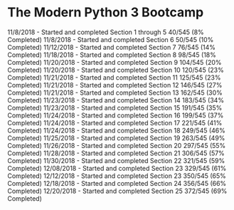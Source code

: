 # The Modern Python 3 Bootcamp

11/8/2018  - Started and completed Section 1 through 5 
             40/545 (8% Completed)
11/8/2018  - Started and completed Section 6
             50/545 (10% Completed)
11/12/2018 - Started and completed Section 7
             76/545 (14% Completed)
11/18/2018 - Started and completed Section 8
             98/545 (18% Completed)
11/20/2018 - Started and completed Section 9
             104/545 (20% Completed)
11/20/2018 - Started and completed Section 10
             120/545 (23% Completed)
11/21/2018 - Started and completed Section 11
             125/545 (23% Completed)
11/21/2018 - Started and completed Section 12
             146/545 (27% Completed)
11/21/2018 - Started and completed Section 13
             162/545 (30% Completed)
11/23/2018 - Started and completed Section 14
             183/545 (34% Completed)
11/23/2018 - Started and completed Section 15
             191/545 (35% Completed)
11/24/2018 - Started and completed Section 16
             199/545 (37% Completed)
11/24/2018 - Started and completed Section 17
             221/545 (41% Completed)
11/24/2018 - Started and completed Section 18
             249/545 (46% Completed)
11/25/2018 - Started and completed Section 19
             263/545 (49% Completed)
11/26/2018 - Started and completed Section 20
             297/545 (55% Completed)
11/28/2018 - Started and completed Section 21
             306/545 (57% Completed)
11/30/2018 - Started and completed Section 22
             321/545 (59% Completed)
12/08/2018 - Started and completed Section 23
             329/545 (61% Completed)
12/12/2018 - Started and completed Section 23
             350/545 (65% Completed)
12/18/2018 - Started and completed Section 24
             356/545 (66% Completed)
12/20/2018 - Started and completed Section 25
             372/545 (69% Completed)
